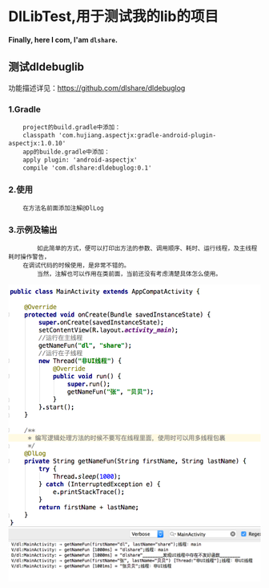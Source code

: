 # DlLibTest,用于测试我的lib的项目
#### Finally, here I com, I'am `dlshare`.
## 测试dldebuglib
功能描述详见：https://github.com/dlshare/dldebuglog
### 1.Gradle
        project的build.gradle中添加：
        classpath 'com.hujiang.aspectjx:gradle-android-plugin-aspectjx:1.0.10'
        app的builde.gradle中添加：
        apply plugin: 'android-aspectjx'
        compile 'com.dlshare:dldebuglog:0.1'
### 2.使用
        在方法名前面添加注解@DlLog
### 3.示例及输出
            如此简单的方式，便可以打印出方法的参数、调用顺序、耗时、运行线程，及主线程耗时操作警告，
        在调试代码的时候使用，是非常不错的。
            当然，注解也可以作用在类前面，当前还没有考虑清楚具体怎么使用。
![image](https://github.com/dlshare/DlLibTest/blob/master/screenshot/dldebuglib_use01.png)
![image](https://github.com/dlshare/DlLibTest/blob/master/screenshot/dldebuglib_effect01.png)
        
